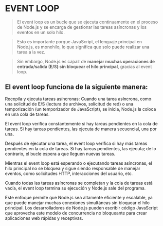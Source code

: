 # EVENT LOOP

> El event loop es un bucle que se ejecuta continuamente en el proceso de Node.js y se encarga de gestionar las tareas asíncronas y los eventos en un solo hilo.

> Esto es importante porque JavaScript, el lenguaje principal en Node.js, es monohilo, lo que significa que solo puede realizar una tarea a la vez.

> Sin embargo, Node.js es capaz de **manejar muchas operaciones de entrada/salida (E/S) sin bloquear el hilo principal**, gracias al event loop.

## El event loop funciona de la siguiente manera:

Recopila y ejecuta tareas asíncronas: Cuando una tarea asíncrona, como una solicitud de E/S (lectura de archivos, solicitud de red) o una temporización (un temporizador de JavaScript), se inicia, Node.js la coloca en una cola de tareas.

El event loop verifica constantemente si hay tareas pendientes en la cola de tareas. Si hay tareas pendientes, las ejecuta de manera secuencial, una por una.

Después de ejecutar una tarea, el event loop verifica si hay más tareas pendientes en la cola de tareas. Si hay tareas pendientes, las ejecuta; de lo contrario, el bucle espera a que lleguen nuevas tareas.

Mientras el event loop está esperando o ejecutando tareas asíncronas, el hilo principal no se bloquea y sigue siendo responsable de manejar eventos, como solicitudes HTTP, interacciones del usuario, etc.

Cuando todas las tareas asíncronas se completan y la cola de tareas está vacía, el event loop termina su ejecución y Node.js sale del programa.

Este enfoque permite que Node.js sea altamente eficiente y escalable, ya que puede manejar muchas conexiones simultáneas sin bloquear el hilo principal. Los desarrolladores de Node.js pueden escribir código JavaScript que aprovecha este modelo de concurrencia no bloqueante para crear aplicaciones web rápidas y receptivas.